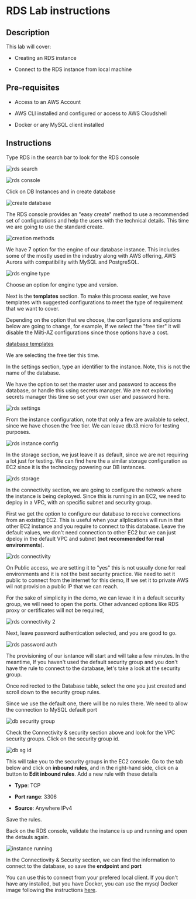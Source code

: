 # RDS Lab instructions

## Description

This lab will cover:

- Creating an RDS instance

- Connect to the RDS instance from local machine

## Pre-requisites

- Access to an AWS Account

- AWS CLI installed and configured or access to AWS Cloudshell

- Docker or any MySQL client installed

## Instructions

Type RDS in the search bar to look for the RDS console

![rds search](./images/rds-search.png)

![rds console](./images/rds-console.png)

Click on DB Instances and in create database

![create database](./images/create-database.png)

The RDS console provides an "easy create" method to use a recommended set of configurations and help the users with the technical details. This time we are going to use the standard create.

![creation methods](./images/creation-methods.png)

We have 7 option for the engine of our database instance. This includes some of the mostly used in the industry along with AWS offering, AWS Aurora with compatibility with MySQL and PostgreSQL.

![rds engine type](./images/engine-type.png)

Choose an option for engine type and version.

Next is the __templates__ section. To make this process easier, we have templates with suggested configurations to meet the type of requirement that we want to cover.

Depending on the option that we choose, the configurations and options below are going to change, for example, If we select the "free tier" it will disable the Milti-AZ configurations since those options have a cost.

[database templates](./images/database-templates.png)

We are selecting the free tier this time.

In the settings section, type an identifier to the instance. Note, this is not the name of the database.

We have the option to set the master user and password to access the database, or handle this using secrets manager. We are not exploring secrets manager this time so set your own user and password here.

![rds settings](./images/rds-settings.png)

From the instance configuration, note that only a few are available to select, since we have chosen the free tier. We can leave db.t3.micro for testing purposes.

![rds instance config](./images/rds-instance-config.png)

In the storage section, we just leave it as default, since we are not requiring a lot just for testing. We can find here the a similar storage configuration as EC2 since it is the technology powering our DB isntances.

![rds storage](./images/rds-storage.png)

In the connectivity section, we are going to configure the network where the instance is being deployed. Since this is running in an EC2, we need to deploy in a VPC, with an specific subnet and security group.

First we get the option to configure our database to receive connections from an existing EC2. This is useful when your allplications will run in that other EC2 instance and you require to connect to this database. Leave the default values, we don't need connection to other EC2 but we can just dpeloy in the default VPC and subnet (__not recommended for real environments__).

![rds connectivity](./images/rds-connectivity.png)

On Public access, we are setting it to "yes" this is not usually done for real environments and it is not the best security practice. We need to set it public to connect from the internet for this demo, If we set it to private AWS wil not provision a public IP that we can reach.

For the sake of simplicity in the demo, we can levae it in a default security group, we will need to open the ports. Other advanced options like RDS proxy or certificates will not be required,

![rds connectivity 2](./images/rds-connectivity.png)

Next, leave password authentication selected, and you are good to go.

![rds password auth](./images/database-authentication.png)

The provisioning of our isntance will start and will take a few minutes. In the meantime, If you haven't used the default security group and you don't have the rule to connect to the database, let's take a look at the security group.

Once redirected to the Database table, select the one you just created and scroll down to the security group rules.

Since we use the default one, there will be no rules there. We need to allow the connection to MySQL default port

![db security group](./images/db-sg.png)

Check the Connectivity & security section above and look for the VPC security groups. Click on the security group id.

![db sg id](./images/db-sg-id.png)

This will take you to the security groups in the EC2 console. Go to the tab below and click on __inbound rules__, and in the right-hand side, click on a button to __Edit inbound rules__. Add a new rule with these details

- __Type__: TCP

- __Port range__: 3306

- __Source__: Anywhere IPv4

Save the rules.

Back on the RDS console, validate the instance is up and running and open the detauls again.

![instance running](./images/rds-instance-available.png)

In the Connectiovity & Security section, we can find the information to connect to the database, so save the __endpoint__ and __port__

You can use this to connect from your prefered local client. If you don't have any installed, but you have Docker, you can use the mysql Docker image following the instructions [here](https://hub.docker.com/_/mysql).

